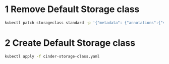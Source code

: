 
# 1 Remove Default Storage class

```bash
kubectl patch storageclass standard -p '{"metadata": {"annotations":{"storageclass.kubernetes.io/is-default-class":"false"}}}'
```

# 2  Create Default Storage class
```bash
kubectl apply -f cinder-storage-class.yaml
```

